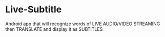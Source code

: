 # Live-Subtitle
Android app that will recognize words of LIVE AUDIO/VIDEO STREAMING then TRANSLATE and display it as SUBTITLES
